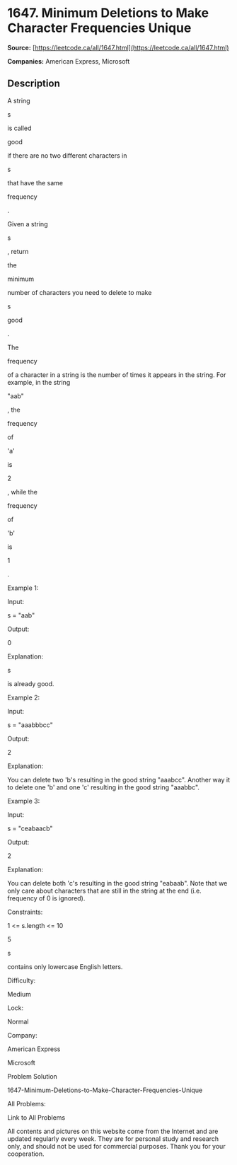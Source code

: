 # 1647. Minimum Deletions to Make Character Frequencies Unique

**Source:** [https://leetcode.ca/all/1647.html](https://leetcode.ca/all/1647.html)

**Companies:** American Express, Microsoft

## Description

A string

s

is called

good

if there are no two
            different characters in

s

that have the same

frequency

.

Given a string

s

, return

the

minimum

number of
                characters you need to delete to make

s

good

.

The

frequency

of a character in a string is the number of times it
                appears in the string. For example, in the string

"aab"

, the

frequency

of

'a'

is

2

, while the

frequency

of

'b'

is

1

.

Example 1:

Input:

s = "aab"

Output:

0

Explanation:

s

is already good.

Example 2:

Input:

s = "aaabbbcc"

Output:

2

Explanation:

You can delete two 'b's resulting in the good string "aaabcc".
Another way it to delete one 'b' and one 'c' resulting in the good string "aaabbc".

Example 3:

Input:

s = "ceabaacb"

Output:

2

Explanation:

You can delete both 'c's resulting in the good string "eabaab".
Note that we only care about characters that are still in the string at the end (i.e. frequency of 0 is ignored).

Constraints:

1 <= s.length <= 10

5

s

contains only lowercase English letters.

Difficulty:

Medium

Lock:

Normal

Company:

American Express

Microsoft

Problem Solution

1647-Minimum-Deletions-to-Make-Character-Frequencies-Unique

All Problems:

Link to All Problems

All contents and pictures on this website come from the Internet and are updated regularly every week. They are for personal study and research only, and should not be used for commercial purposes. Thank you for your cooperation.

